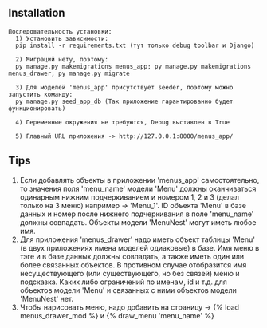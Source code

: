 ## Installation
```
Последовательность установки:
  1) Установить зависимости: 
  pip install -r requirements.txt (тут только debug toolbar и Django)
  
  2) Миграций нету, поэтому:
  py manage.py makemigrations menus_app; py manage.py makemigrations menus_drawer; py manage.py migrate

  3) Для моделей 'menus_app' присутствует seeder, поэтому можно запустить команду:
  py manage.py seed_app_db (Так приложение гарантированно будет функционировать)

  4) Переменные окружения не требуются, Debug выставлен в True

  5) Главный URL приложения -> http://127.0.0.1:8000/menus_app/
```

## Tips
1) Если добавлять объекты в приложении 'menus_app' самостоятельно, то значения поля 'menu_name' модели 
'Menu' должны оканчиваться одинарным нижним подчеркиванием и номером 1, 2 и 3 (делал только на 3 меню)
например -> 'Menu_1'. ID объекта 'Menu' в базе данных и номер после нижнего подчеркивания 
в поле 'menu_name' должны совпадать. Объекты модели 'MenuNest' могут иметь любое имя.
2) Для приложения 'menus_drawer' надо иметь объект таблицы 'Menu' (в двух приложениях имена моделей одиаковые)
в базе. Имя меню в тэге и в базе данных должны совпадать, а также иметь один или более связанных объектов. В противном случае отобразится имя несуществующего (или существующего, но без связей) меню и подсказка. Каких либо ограничений по именам, id и т.д. для объектов модели 'Menu' и связанных с ними объектов модели 'MenuNest' нет.
3) Чтобы нарисовать меню, надо добавить на страницу -> {% load menus_drawer_mod %} и {% draw_menu 'menu_name' %}
